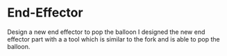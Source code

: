 # End-Effector
Design a new end effector to pop the balloon
I designed the new end effector part with a a tool which is similar to the fork and is able to pop the balloon.
